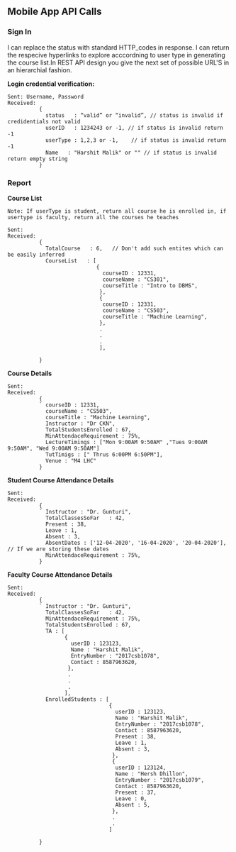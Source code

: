## Mobile App API Calls

### Sign In

I can replace the status with standard HTTP_codes in response.
I can return the respecive hyperlinks to explore acccordning to user type in generating the course list.In REST API design you give the next set of possible URL'S in an hierarchial fashion. 

**Login credential verification:**
 
    Sent: Username, Password  
    Received: 
              { 
                status   : “valid” or “invalid”, // status is invalid if credidentials not valid
                userID   : 1234243 or -1, // if status is invalid return -1
                userType : 1,2,3 or -1,    // if status is invalid return -1
                Name   : "Harshit Malik" or "" // if status is invalid return empty string
              }
              
 ### Report

 **Course List**
 
    Note: If userType is student, return all course he is enrolled in, if usertype is faculty, return all the courses he teaches
    
    Sent: 
    Received: 
              { 
                TotalCourse   : 6,   // Don't add such entites which can be easily inferred  
                CourseList   : [
                                {
                                  courseID : 12331,
                                  courseName : "CS301",
                                  courseTitle : "Intro to DBMS",
                                 }, 
                                 {
                                  courseID : 12331,
                                  courseName : "CS503",
                                  courseTitle : "Machine Learning",
                                 }, 
                                 .
                                 .
                                 .
                                 ], 
                
              }
         
  **Course Details**
  
    Sent: 
    Received: 
              { 
              ` courseID : 12331,
                courseName : "CS503",
                courseTitle : "Machine Learning",
                Instructor : "Dr CKN",
                TotalStudentsEnrolled : 67,
                MinAttendaceRequirement : 75%,
                LectureTimings : ["Mon 9:00AM 9:50AM" ,"Tues 9:00AM 9:50AM", "Wed 9:00AM 9:50AM"] 
                TutTimigs : [" Thrus 6:00PM 6:50PM"],
                Venue : "M4 LHC"               
              }
              
 **Student Course Attendance Details**
 
    Sent: 
    Received: 
              { 
              ` Instructor : "Dr. Gunturi",
                TotalClassesSoFar   : 42,
                Present : 38,
                Leave : 1,
                Absent : 3,
                AbsentDates : ['12-04-2020', '16-04-2020', '20-04-2020'], // If we are storing these dates
                MinAttendaceRequirement : 75%,
              }
              
  **Faculty Course Attendance Details**
  
    Sent: 
    Received: 
              { 
              ` Instructor : "Dr. Gunturi",
                TotalClassesSoFar   : 42,
                MinAttendaceRequirement : 75%,
                TotalStudentsEnrolled : 67,
                TA : [
                      {
                        userID : 123123,
                        Name : "Harshit Malik",
                        EntryNumber : "2017csb1078",
                        Contact : 8587963620,
                       },
                       .
                       .
                       .
                      ],
                EnrolledStudents : [
                                    {
                                      userID : 123123,
                                      Name : "Harshit Malik",
                                      EntryNumber : "2017csb1078",
                                      Contact : 8587963620,
                                      Present : 38,
                                      Leave : 1,
                                      Absent : 3,
                                     },
                                     {
                                      userID : 123124,
                                      Name : "Hersh Dhillon",
                                      EntryNumber : "2017csb1079",
                                      Contact : 8587963620,
                                      Present : 37,
                                      Leave : 0,
                                      Absent : 5,
                                     },
                                     .
                                     .
                                    ]
                
              }
              
